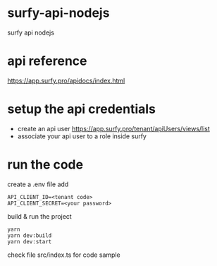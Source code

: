 # surfy-api-nodejs
surfy api nodejs


# api reference

https://app.surfy.pro/apidocs/index.html

# setup the api credentials 

- create an api user https://app.surfy.pro/tenant/apiUsers/views/list
- associate your api user to a role inside surfy


# run the code

create a .env file
add 
```
API_CLIENT_ID=<tenant code>
API_CLIENT_SECRET=<your password>
```

build & run the project

```
yarn
yarn dev:build
yarn dev:start
```

check file src/index.ts for code sample
